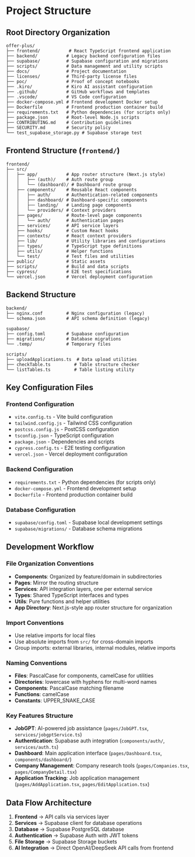 # Project Structure

## Root Directory Organization

```text
offer-plus/
├── frontend/           # React TypeScript frontend application
├── backend/           # Legacy backend configuration files
├── supabase/          # Supabase configuration and migrations
├── scripts/           # Data management and utility scripts
├── docs/              # Project documentation
├── licenses/          # Third-party license files
├── poc/               # Proof of concept notebooks
├── .kiro/             # Kiro AI assistant configuration
├── .github/           # GitHub workflows and templates
├── .vscode/           # VS Code configuration
├── docker-compose.yml # Frontend development Docker setup
├── Dockerfile         # Frontend production container build
├── requirements.txt   # Python dependencies (for scripts only)
├── package.json       # Root-level Node.js scripts
├── CONTRIBUTING.md    # Contribution guidelines
├── SECURITY.md        # Security policy
└── test_supabase_storage.py # Supabase storage test
```

## Frontend Structure (`frontend/`)

```text
frontend/
├── src/
│   ├── app/           # App router structure (Next.js style)
│   │   ├── (auth)/    # Auth route group
│   │   └── (dashboard)/ # Dashboard route group
│   ├── components/    # Reusable React components
│   │   ├── auth/      # Authentication-related components
│   │   ├── dashboard/ # Dashboard-specific components
│   │   ├── landing/   # Landing page components
│   │   └── providers/ # Context providers
│   ├── pages/         # Route-level page components
│   │   └── auth/      # Authentication pages
│   ├── services/      # API service layers
│   ├── hooks/         # Custom React hooks
│   ├── contexts/      # React context providers
│   ├── lib/           # Utility libraries and configurations
│   ├── types/         # TypeScript type definitions
│   ├── utils/         # Helper functions
│   └── test/          # Test files and utilities
├── public/            # Static assets
├── scripts/           # Build and data scripts
├── cypress/           # E2E test specifications
└── vercel.json        # Vercel deployment configuration
```

## Backend Structure

```text
backend/
├── nginx.conf         # Nginx configuration (legacy)
└── schema.json        # API schema definition (legacy)

supabase/
├── config.toml        # Supabase configuration
├── migrations/        # Database migrations
└── .temp/             # Temporary files

scripts/
├── uploadApplications.ts  # Data upload utilities
├── checkTable.ts         # Table structure checker
└── listTables.ts         # Table listing utility
```

## Key Configuration Files

### Frontend Configuration

- `vite.config.ts` - Vite build configuration
- `tailwind.config.js` - Tailwind CSS configuration
- `postcss.config.js` - PostCSS configuration
- `tsconfig.json` - TypeScript configuration
- `package.json` - Dependencies and scripts
- `cypress.config.ts` - E2E testing configuration
- `vercel.json` - Vercel deployment configuration

### Backend Configuration

- `requirements.txt` - Python dependencies (for scripts only)
- `docker-compose.yml` - Frontend development setup
- `Dockerfile` - Frontend production container build

### Database Configuration

- `supabase/config.toml` - Supabase local development settings
- `supabase/migrations/` - Database schema migrations

## Development Workflow

### File Organization Conventions

- **Components**: Organized by feature/domain in subdirectories
- **Pages**: Mirror the routing structure
- **Services**: API integration layers, one per external service
- **Types**: Shared TypeScript interfaces and types
- **Utils**: Pure functions and helper utilities
- **App Directory**: Next.js-style app router structure for organization

### Import Conventions

- Use relative imports for local files
- Use absolute imports from `src/` for cross-domain imports
- Group imports: external libraries, internal modules, relative imports

### Naming Conventions

- **Files**: PascalCase for components, camelCase for utilities
- **Directories**: lowercase with hyphens for multi-word names
- **Components**: PascalCase matching filename
- **Functions**: camelCase
- **Constants**: UPPER_SNAKE_CASE

### Key Features Structure

- **JobGPT**: AI-powered job assistance (`pages/JobGPT.tsx`, `services/jobgptService.ts`)
- **Authentication**: Supabase auth integration (`components/auth/`, `services/auth.ts`)
- **Dashboard**: Main application interface (`pages/Dashboard.tsx`, `components/dashboard/`)
- **Company Management**: Company research tools (`pages/Companies.tsx`, `pages/CompanyDetail.tsx`)
- **Application Tracking**: Job application management (`pages/AddApplication.tsx`, `pages/EditApplication.tsx`)

## Data Flow Architecture

1. **Frontend** → API calls via services layer
2. **Services** → Supabase client for database operations
3. **Database** → Supabase PostgreSQL database
4. **Authentication** → Supabase Auth with JWT tokens
5. **File Storage** → Supabase Storage buckets
6. **AI Integration** → Direct OpenAI/DeepSeek API calls from frontend